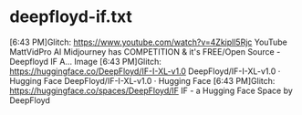 
# deepfloyd-if.txt
[6:43 PM]Glitch: https://www.youtube.com/watch?v=4Zkipll5Rjc
YouTube
MattVidPro AI
Midjourney has COMPETITION & it's FREE/Open Source - Deepfloyd IF A...
Image
[6:43 PM]Glitch: https://huggingface.co/DeepFloyd/IF-I-XL-v1.0
DeepFloyd/IF-I-XL-v1.0 · Hugging Face
DeepFloyd/IF-I-XL-v1.0 · Hugging Face
[6:43 PM]Glitch: https://huggingface.co/spaces/DeepFloyd/IF
IF - a Hugging Face Space by DeepFloyd
